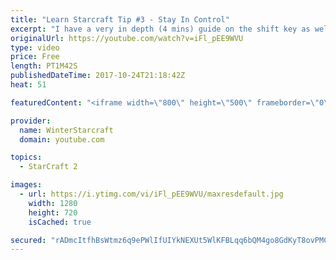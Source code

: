 ```yaml
---
title: "Learn Starcraft Tip #3 - Stay In Control"
excerpt: "I have a very in depth (4 mins) guide on the shift key as well here https://www.youtube.com/watch?v=7x9pHr544oY"
originalUrl: https://youtube.com/watch?v=iFl_pEE9WVU
type: video
price: Free
length: PT1M42S
publishedDateTime: 2017-10-24T21:18:42Z
heat: 51

featuredContent: "<iframe width=\"800\" height=\"500\" frameborder=\"0\" src=\"https://www.youtube.com/embed/iFl_pEE9WVU\" allow=\"accelerometer; autoplay; encrypted-media; gyroscope; picture-in-picture\" allowfullscreen></iframe>"

provider:
  name: WinterStarcraft
  domain: youtube.com

topics:
  - StarCraft 2

images:
  - url: https://i.ytimg.com/vi/iFl_pEE9WVU/maxresdefault.jpg
    width: 1280
    height: 720
    isCached: true

secured: "rADmcItfhBsWtmz6q9ePWlIfUIYkNEXUt5WlKFBLqq6bQM4go8GdKyT8ovPMCKq+uYd4eBi2vO7sU2ju+8voEOXjo2F/xXjfrr1n48Y47ngco94IzCIYzd+OXJLCBCKwwEE/3wYz4GfdTIFx6ti07AN52h3+F2x2RZI6h/PpIIOJf0QzFgtG4uhH419epo2+/RVluyV51SMu58n26sHdUi/0AtmG+MNsqrcMIoDkEPKgwhCxY8LhlZxbXFUc0PrqgKc6WtkIZ8Q2bHbzp8Bt1Egu8Ks9oxehehI7O6pACPP0f29dDpmR+Ehi1iURKQXPyhBINGXcERMHsHkXic7RsTehiPIHZaDfzOVJivgtsD6u5ekN1r0kuhWLQsOyX9y1d6kMSg83yWRdlkAcvBA6YoY2+R0uBaEbCrf64rQjotA=;3wmCMfQlttQv6Lr9rJsb3A=="
---
```


